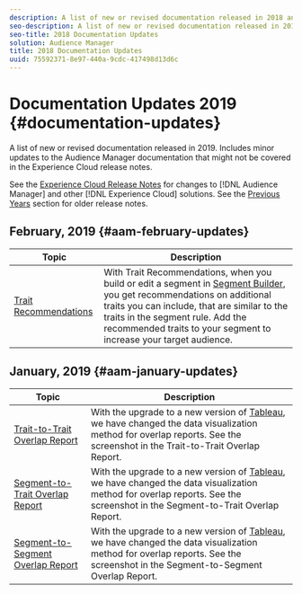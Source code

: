 ```yaml
---
description: A list of new or revised documentation released in 2018 and previous years. Includes minor updates to the Audience Manager documentation that might not be covered in the Experience Cloud release notes.
seo-description: A list of new or revised documentation released in 2018 and previous years. Includes minor updates to the Audience Manager documentation that might not be covered in the Experience Cloud release notes.
seo-title: 2018 Documentation Updates
solution: Audience Manager
title: 2018 Documentation Updates
uuid: 75592371-8e97-440a-9cdc-417498d13d6c
---
```


# Documentation Updates 2019 {#documentation-updates}

A list of new or revised documentation released in 2019. Includes minor updates to the Audience Manager documentation that might not be covered in the Experience Cloud release notes.

See the [Experience Cloud Release Notes](https://marketing.adobe.com/resources/help/en_US/whatsnew/) for changes to [!DNL Audience Manager] and other [!DNL Experience Cloud] solutions. See the [Previous Years](../docs-2018/docs-2017.md#section_B2BC8D2A29C34F61B2C7C21B1573AAE0) section for older release notes.

## February, 2019 {#aam-february-updates}

| Topic | Description |
|--- |----|
| [Trait Recommendations](../features/segments/trait-recommendations.md) | With Trait Recommendations, when you build or edit a segment in [Segment Builder](../features/segments/segment-builder.md), you get recommendations on additional traits you can include, that are similar to the traits in the segment rule. Add the recommended traits to your segment to increase your target audience. |

## January, 2019 {#aam-january-updates}

| Topic | Description |
|--- |----|
| [Trait-to-Trait Overlap Report](../reporting/dynamic-reports/trait-trait-overlap-report.md) | With the upgrade to a new version of [Tableau](../reference/system-components/components-data-processing.md#section_48E06839551D4D158CC8F484ACE1671F), we have changed the data visualization method for overlap reports. See the screenshot in the Trait-to-Trait Overlap Report. |
| [Segment-to-Trait Overlap Report](../reporting/dynamic-reports/segment-trait-overlap-report.md) | With the upgrade to a new version of [Tableau](../reference/system-components/components-data-processing.md#section_48E06839551D4D158CC8F484ACE1671F), we have changed the data visualization method for overlap reports. See the screenshot in the Segment-to-Trait Overlap Report. |
| [Segment-to-Segment Overlap Report](../reporting/dynamic-reports/segment-segment-overlap-report.md) | With the upgrade to a new version of [Tableau](../reference/system-components/components-data-processing.md#section_48E06839551D4D158CC8F484ACE1671F), we have changed the data visualization method for overlap reports. See the screenshot in the Segment-to-Segment Overlap Report. |

